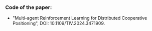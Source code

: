 ### Code of the paper:  
- "Multi-agent Reinforcement Learning for Distributed Cooperative Positioning", DOI: 10.1109/TIV.2024.3471909.